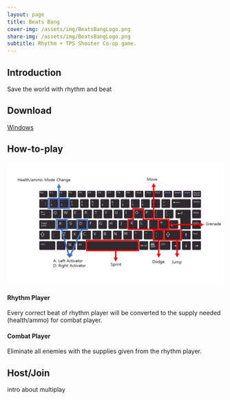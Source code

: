 ```yaml
---
layout: page
title: Beats Bang
cover-img: /assets/img/BeatsBangLogo.png
share-img: /assets/img/BeatsBangLogo.png
subtitle: Rhythm + TPS Shooter Co-op game.
---
```


## Introduction
Save the world with rhythm and beat

## Download
[Windows](https://drive.google.com/file/d/1aHPHHQnGQ-lkobXxp5XztXxD8QSbJTG9/view?usp=sharing)

## How-to-play
![instruction](./assets/img/instruction.PNG)

#### Rhythm Player
Every correct beat of rhythm player will be converted to the supply needed (health/ammo) for combat player.

#### Combat Player
Eliminate all enemies with the supplies given from the rhythm player.

## Host/Join 
intro about multiplay
